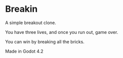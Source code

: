 # Breakin

A simple breakout clone. 

You have three lives, and once you run out, game over.

You can win by breaking all the bricks.

Made in Godot 4.2
